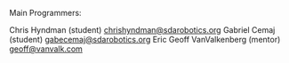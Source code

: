 Main Programmers:

Chris Hyndman (student) <chrishyndman@sdarobotics.org>
Gabriel Cemaj (student) <gabecemaj@sdarobotics.org>
Eric
Geoff VanValkenberg (mentor) <geoff@vanvalk.com>